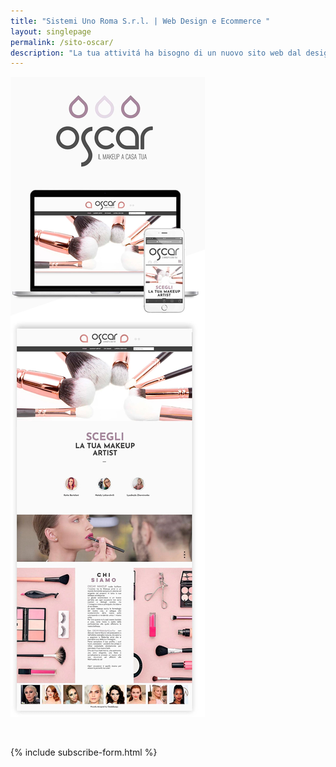 ```yaml
---
title: "Sistemi Uno Roma S.r.l. | Web Design e Ecommerce "
layout: singlepage
permalink: /sito-oscar/
description: "La tua attivitá ha bisogno di un nuovo sito web dal design accattivante o cerchi una vetrina online per il tuo shop? Sistemi Uno Roma ha la soluzione per te."
---
```

![Web Design oscar](/assets/images/GRAFICA/INGRANDIMENTI/sito-oscar.jpg)

&nbsp;


{% include subscribe-form.html %}


